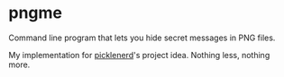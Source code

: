 # pngme

Command line program that lets you hide secret messages in PNG files.

My implementation for [picklenerd](https://picklenerd.github.io/pngme_book/)'s project idea. Nothing less, nothing more.
